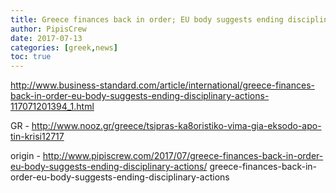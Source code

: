 ```yaml
---
title: Greece finances back in order; EU body suggests ending disciplinary actions
author: PipisCrew
date: 2017-07-13
categories: [greek,news]
toc: true
---
```


http://www.business-standard.com/article/international/greece-finances-back-in-order-eu-body-suggests-ending-disciplinary-actions-117071201394_1.html

GR - http://www.nooz.gr/greece/tsipras-ka8oristiko-vima-gia-eksodo-apo-tin-krisi12717

origin - http://www.pipiscrew.com/2017/07/greece-finances-back-in-order-eu-body-suggests-ending-disciplinary-actions/ greece-finances-back-in-order-eu-body-suggests-ending-disciplinary-actions